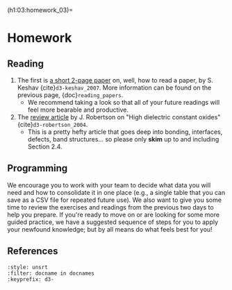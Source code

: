 (h1:03:homework_03)=
# Homework

## Reading  

1. The first is [a short 2-page paper](https://drive.google.com/file/d/1YMPXFK3XPTCBDWABkOYEeeF_Sua-K3Us/view?usp=sharing) on, well, how to read a paper, by S. Keshav {cite}`d3-keshav_2007`. 
More information can be found on the previous page, {doc}`reading_papers`.
    - We recommend taking a look so that all of your future readings will feel more bearable and productive.
1. The [review article](https://drive.google.com/file/d/1cLXY2B3ZAPKHfLrwlsyCVMVfVQzDIEac/view?usp=sharing) by J. Robertson on "High dielectric constant oxides" {cite}`d3-robertson_2004`.
    - This is a pretty hefty article that goes deep into bonding, interfaces, defects, band structures... so please only **skim** up to and including Section 2.4.



## Programming

We encourage you to work with your team to decide what data you will need and how to consolidate it in one place (e.g., a single table that you can save as a CSV file for repeated future use).
We also want to give you some time to review the exercises and readings from the previous two days to help you prepare.
If you're ready to move on or are looking for some more guided practice, we have a suggested sequence of steps for you to apply your newfound knowledge;
but by all means do what feels best for you!




## References

```{bibliography}
:style: unsrt
:filter: docname in docnames
:keyprefix: d3-
```

